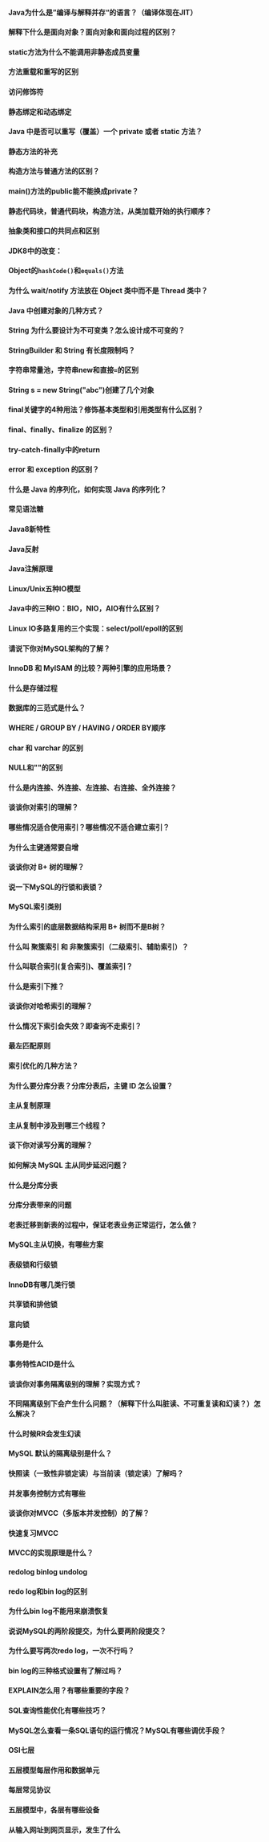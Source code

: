 #### Java为什么是”编译与解释并存“的语言？（编译体现在JIT）

#### **解释下什么是面向对象？面向对象和面向过程的区别？**

#### static方法为什么不能调用非静态成员变量

#### 方法重载和重写的区别

#### 访问修饰符

#### 静态绑定和动态绑定

#### **Java 中是否可以重写（覆盖）一个 private 或者 static 方法？**

#### 静态方法的补充

#### 构造方法与普通方法的区别？

#### **main()方法的public能不能换成private？**

#### **静态代码块，普通代码块，构造方法，从类加载开始的执行顺序？**

#### 抽象类和接口的共同点和区别

#### **JDK8中的改变：**

#### Object的`hashCode()`和`equals()`方法

#### **为什么 wait/notify 方法放在 Object 类中而不是 Thread 类中？**

####  **Java 中创建对象的几种方式？**

#### **String 为什么要设计为不可变类？怎么设计成不可变的？** 

#### **StringBuilder 和 String 有长度限制吗？**

#### 字符串常量池，字符串new和直接`=`的区别

#### **String s = new String("abc")创建了几个对象**

#### **final关键字的4种用法？修饰基本类型和引用类型有什么区别？**

#### **final、finally、finalize 的区别？**

#### try-catch-finally中的return

#### **error 和 exception 的区别？**

#### **什么是 Java 的序列化，如何实现 Java 的序列化？**

#### 常见语法糖

#### Java8新特性

#### Java反射

####  Java注解原理

#### Linux/Unix五种IO模型

#### Java中的三种IO：BIO，NIO，AIO有什么区别？

#### Linux IO多路复用的三个实现：select/poll/epoll的区别

#### **请说下你对MySQL架构的了解？** 

#### **InnoDB 和 MyISAM 的比较？两种引擎的应用场景？**

#### 什么是存储过程

#### **数据库的三范式是什么？**

#### WHERE / GROUP BY / HAVING / ORDER BY顺序

#### char 和 varchar 的区别

#### NULL和""的区别

#### **什么是内连接、外连接、左连接、右连接、全外连接？**

#### **谈谈你对索引的理解？**

#### **哪些情况适合使用索引？哪些情况不适合建立索引？**

#### 为什么主键通常要自增

#### **谈谈你对 B+ 树的理解？**

#### **说一下MySQL的行锁和表锁？**

#### MySQL索引类别

#### **为什么索引的底层数据结构采用 B+ 树而不是B树？**

#### **什么叫 聚簇索引 和 非聚簇索引（二级索引、辅助索引）？**

#### **什么叫联合索引(复合索引)、覆盖索引？**

#### 什么是索引下推？

#### **谈谈你对哈希索引的理解？**

#### **什么情况下索引会失效？即查询不走索引？**

#### 最左匹配原则

#### **索引优化的几种方法？**

#### **为什么要分库分表？分库分表后，主键 ID 怎么设置？**

#### 主从复制原理

#### **主从复制中涉及到哪三个线程？**

#### **谈下你对读写分离的理解？**

#### **如何解决 MySQL 主从同步延迟问题？** 

#### 什么是分库分表

#### 分库分表带来的问题

#### 老表迁移到新表的过程中，保证老表业务正常运行，怎么做？

#### MySQL主从切换，有哪些方案

#### 表级锁和行级锁

#### InnoDB有哪几类行锁

#### 共享锁和排他锁

#### 意向锁

#### 事务是什么

#### 事务特性ACID是什么

#### **谈谈你对事务隔离级别的理解？实现方式？**

#### **不同隔离级别下会产生什么问题？（解释下什么叫脏读、不可重复读和幻读？）怎么解决？** 

#### 什么时候RR会发生幻读

#### MySQL 默认的隔离级别是什么？

#### 快照读（一致性非锁定读）与当前读（锁定读）了解吗？

#### 并发事务控制方式有哪些

#### **谈谈你对MVCC（多版本并发控制）的了解？** 

#### 快速复习MVCC

#### MVCC的实现原理是什么？

#### redolog binlog undolog

#### redo log和bin log的区别

#### 为什么bin log不能用来崩溃恢复

#### 说说MySQL的两阶段提交，为什么要两阶段提交？

#### 为什么要写两次redo log，一次不行吗？

#### bin log的三种格式设置有了解过吗？

#### **EXPLAIN怎么用？有哪些重要的字段？**

#### **SQL查询性能优化有哪些技巧？**

#### MySQL怎么查看一条SQL语句的运行情况？MySQL有哪些调优手段？

#### OSI七层

#### 五层模型每层作用和数据单元

#### 每层常见协议

#### 五层模型中，各层有哪些设备

#### 从输入网址到网页显示，发生了什么

#### 